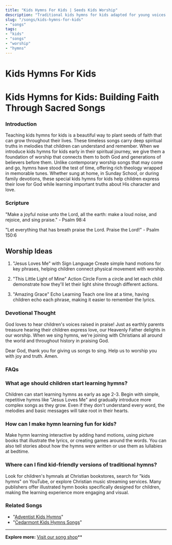 ```yaml
---
title: "Kids Hymns For Kids | Seeds Kids Worship"
description: "Traditional kids hymns for kids adapted for young voices. Classic Christian music introducing children to timeless worship."
slug: "/songs/kids-hymns-for-kids"
- "songs"
tags:
- "kids"
- "songs"
- "worship"
- "hymns"
---
```


# Kids Hymns For Kids

# Kids Hymns for Kids: Building Faith Through Sacred Songs

### Introduction
Teaching kids hymns for kids is a beautiful way to plant seeds of faith that can grow throughout their lives. These timeless songs carry deep spiritual truths in melodies that children can understand and remember. When we introduce kids hymns for kids early in their spiritual journey, we give them a foundation of worship that connects them to both God and generations of believers before them. Unlike contemporary worship songs that may come and go, hymns have stood the test of time, offering rich theology wrapped in memorable tunes. Whether sung at home, in Sunday School, or during family devotions, these special kids hymns for kids help children express their love for God while learning important truths about His character and love.

### Scripture
"Make a joyful noise unto the Lord, all the earth: make a loud noise, and rejoice, and sing praise." - Psalm 98:4

"Let everything that has breath praise the Lord. Praise the Lord!" - Psalm 150:6

## Worship Ideas
1. "Jesus Loves Me" with Sign Language
Create simple hand motions for key phrases, helping children connect physical movement with worship.

2. "This Little Light of Mine" Action Circle
Form a circle and let each child demonstrate how they'll let their light shine through different actions.

3. "Amazing Grace" Echo Learning
Teach one line at a time, having children echo each phrase, making it easier to remember the lyrics.

### Devotional Thought
God loves to hear children's voices raised in praise! Just as earthly parents treasure hearing their children express love, our Heavenly Father delights in our worship. When we sing hymns, we're joining with Christians all around the world and throughout history in praising God.

Dear God, thank you for giving us songs to sing. Help us to worship you with joy and truth. Amen.

### FAQs

### What age should children start learning hymns?
Children can start learning hymns as early as age 2-3. Begin with simple, repetitive hymns like "Jesus Loves Me" and gradually introduce more complex songs as they grow. Even if they don't understand every word, the melodies and basic messages will take root in their hearts.

### How can I make hymn learning fun for kids?
Make hymn learning interactive by adding hand motions, using picture books that illustrate the lyrics, or creating games around the words. You can also tell stories about how the hymns were written or use them as lullabies at bedtime.

### Where can I find kid-friendly versions of traditional hymns?
Look for children's hymnals at Christian bookstores, search for "kids hymns" on YouTube, or explore Christian music streaming services. Many publishers offer illustrated hymn books specifically designed for children, making the learning experience more engaging and visual.

### Related Songs

- "[Adventist Kids Hymns](/songs/adventist-kids-hymns/)"
- "[Cedarmont Kids Hymns Songs](/songs/cedarmont-kids-hymns-songs/)"

---

**Explore more:** [Visit our song shop](https://seedskidsworship.com/shop)**

<!-- Schema Markup -->
<script type="application/ld+json">
{
  "@context": "https://schema.org",
  "@type": "MusicRecording",
  "name": "Kids Hymns For Kids",
  "byArtist": {
    "@type": "MusicGroup",
    "name": "Seeds Kids Worship"
  },
  "isFamilyFriendly": true,
  "url": "https://seedskidsworship.com/songs/kids-hymns-for-kids/"
}
</script>